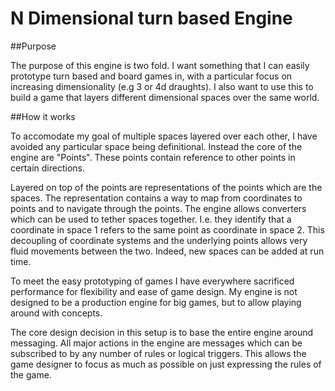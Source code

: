 # N Dimensional turn based Engine

##Purpose

The purpose of this engine is two fold.  I want something that I can easily prototype turn based and board games in, with a particular focus on increasing dimensionality (e.g 3 or 4d draughts).  I also want to use this to build a game that layers different dimensional spaces over the same world.

##How it works

To accomodate my goal of multiple spaces layered over each other, I have avoided any particular space being definitional.  Instead the core of the engine are "Points".  These points contain reference to other points in certain directions.  

Layered on top of the points are representations of the points which are the spaces.  The representation contains a way to map from coordinates to points and to navigate through the points.  The engine allows converters which can be used to tether spaces together.  I.e. they identify that a coordinate in space 1 refers to the same point as coordinate in space 2.  This decoupling of coordinate systems and the underlying points allows very fluid movements between the two.  Indeed, new spaces can be added at run time.

To meet the easy prototyping of games I have everywhere sacrificed performance for flexibility and ease of game design.  My engine is not designed to be a production engine for big games, but to allow playing around with concepts.

The core design decision in this setup is to base the entire engine around messaging.  All major actions in the engine are messages which can be subscribed to by any number of rules or logical triggers.  This allows the game designer to focus as much as possible on just expressing the rules of the game.

